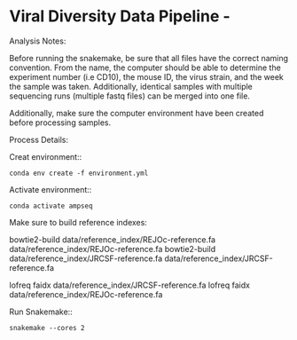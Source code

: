 Viral Diversity Data Pipeline  -
================================================

Analysis Notes:

Before running the snakemake, be sure that all files have the correct naming convention. From the name, the computer should be able to determine the experiment number (i.e CD10), the mouse ID, the virus strain, and the week the sample was taken. Additionally, identical samples with multiple sequencing runs (multiple fastq files) can be merged into one file. 

Additionally, make sure the computer environment have been created before processing samples.

Process Details:

  
Creat environment::

    conda env create -f environment.yml

Activate environment::

    conda activate ampseq
    
Make sure to build reference indexes:
  
  bowtie2-build data/reference_index/REJOc-reference.fa data/reference_index/REJOc-reference.fa
  bowtie2-build data/reference_index/JRCSF-reference.fa data/reference_index/JRCSF-reference.fa
  
  lofreq faidx data/reference_index/JRCSF-reference.fa
  lofreq faidx data/reference_index/REJOc-reference.fa


Run Snakemake::

    snakemake --cores 2
